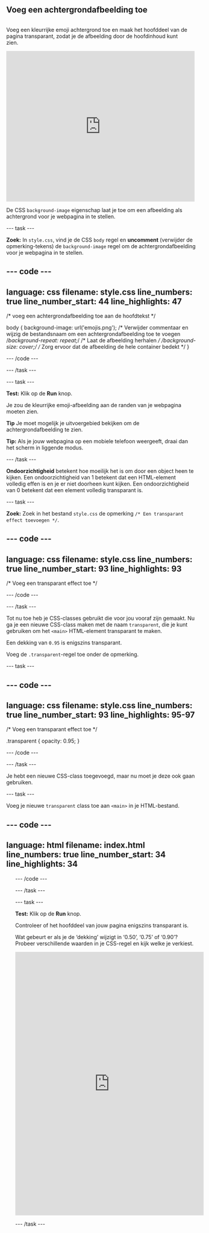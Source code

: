 ## Voeg een achtergrondafbeelding toe

<div style="display: flex; flex-wrap: wrap">
<div style="flex-basis: 200px; flex-grow: 1; margin-right: 15px;">

Voeg een kleurrijke emoji achtergrond toe en maak het hoofddeel van de pagina transparant, zodat je de afbeelding door de hoofdinhoud kunt zien.

</div>
<div>
<iframe src="https://editor.raspberrypi.org/nl-NL/embed/viewer/top-5-emoji-list-step-4" width="500" height="400" frameborder="0" marginwidth="0" marginheight="0" allowfullscreen> </iframe>
</div>
</div>

De CSS `background-image` eigenschap laat je toe om een afbeelding als achtergrond voor je webpagina in te stellen.

--- task ---

**Zoek:** In `style.css`, vind je de CSS `body` regel en **uncomment** (verwijder de opmerking-tekens) de `background-image` regel om de achtergrondafbeelding voor je webpagina in te stellen.

--- code ---
---
language: css
filename: style.css
line_numbers: true
line_number_start: 44
line_highlights: 47
---
/* voeg een achtergrondafbeelding toe aan de hoofdtekst */

body {
  background-image: url('emojis.png'); /* Verwijder commentaar en wijzig de bestandsnaam om een achtergrondafbeelding toe te voegen
  /*background-repeat: repeat;*/ /* Laat de afbeelding herhalen */
  /*background-size: cover;*/ /* Zorg ervoor dat de afbeelding de hele container bedekt */
}

--- /code ---

--- /task ---

--- task ---

**Test:** Klik op de **Run** knop.

Je zou de kleurrijke emoji-afbeelding aan de randen van je webpagina moeten zien.

**Tip** Je moet mogelijk je uitvoergebied bekijken om de achtergrondafbeelding te zien.

**Tip:** Als je jouw webpagina op een mobiele telefoon weergeeft, draai dan het scherm in liggende modus.

--- /task ---

**Ondoorzichtigheid** betekent hoe moeilijk het is om door een object heen te kijken. Een ondoorzichtigheid van 1 betekent dat een HTML-element volledig effen is en je er niet doorheen kunt kijken. Een ondoorzichtigheid van 0 betekent dat een element volledig transparant is.

--- task ---

**Zoek:** Zoek in het bestand `style.css` de opmerking `/* Een transparant effect toevoegen */`.

--- code ---
---
language: css
filename: style.css
line_numbers: true
line_number_start: 93
line_highlights: 93
---

/* Voeg een transparant effect toe */
 

--- /code ---

--- /task ---

Tot nu toe heb je CSS-classes gebruikt die voor jou vooraf zijn gemaakt. Nu ga je een nieuwe CSS-class maken met de naam `transparent`, die je kunt gebruiken om het `<main>` HTML-element transparant te maken.

Een dekking van `0.95` is enigszins transparant.

Voeg de `.transparent`-regel toe onder de opmerking.

--- task ---

--- code ---
---
language: css
filename: style.css
line_numbers: true
line_number_start: 93
line_highlights: 95-97
---

/* Voeg een transparant effect toe */
 
.transparent {
 opacity: 0.95;
}

--- /code ---

--- /task ---

Je hebt een nieuwe CSS-class toegevoegd, maar nu moet je deze ook gaan gebruiken.

--- task ---

Voeg je nieuwe `transparent` class toe aan `<main>` in je HTML-bestand.

--- code ---
---
language: html
filename: index.html
line_numbers: true
line_number_start: 34
line_highlights: 34
---

<main class="transparent">
  <section class="wrap">    
    <ol class="wide">

--- /code ---

--- /task ---

--- task ---

**Test:** Klik op de **Run** knop.

Controleer of het hoofddeel van jouw pagina enigszins transparant is.

Wat gebeurt er als je de ‘dekking’ wijzigt in ‘0.50’, ‘0.75’ of ‘0.90’? Probeer verschillende waarden in je CSS-regel en kijk welke je verkiest.

<div>
<iframe src="https://editor.raspberrypi.org/nl-NL/embed/viewer/top-5-emoji-list-step-4" width="500" height="700" frameborder="0" marginwidth="0" marginheight="0" allowfullscreen> </iframe>
</div>

--- /task ---
